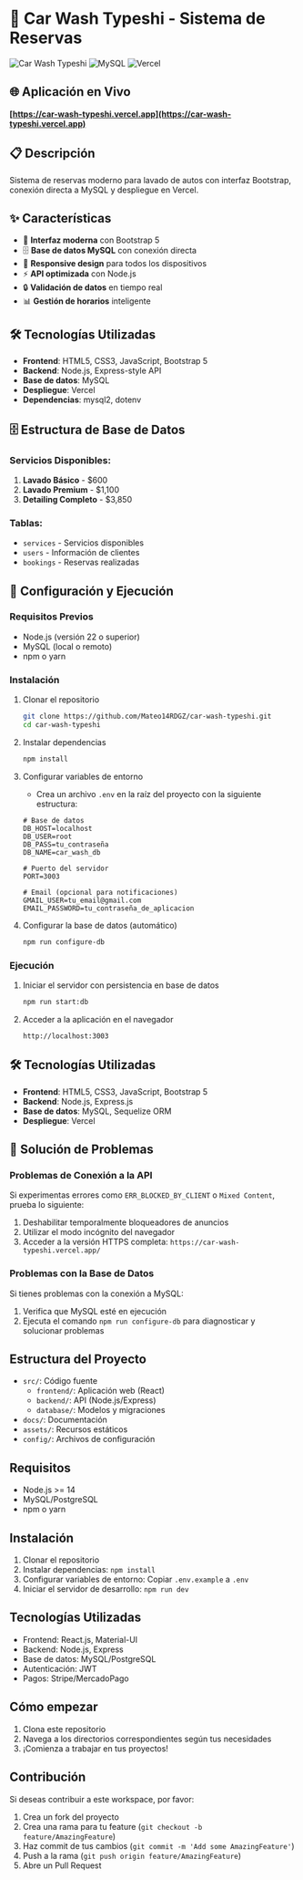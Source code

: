 # 🚗 Car Wash Typeshi - Sistema de Reservas

![Car Wash Typeshi](https://img.shields.io/badge/Car%20Wash-Typeshi-blue)
![MySQL](https://img.shields.io/badge/MySQL-Ready-orange)
![Vercel](https://img.shields.io/badge/Vercel-Deployed-green)

## 🌐 Aplicación en Vivo
**[https://car-wash-typeshi.vercel.app](https://car-wash-typeshi.vercel.app)**

## 📋 Descripción
Sistema de reservas moderno para lavado de autos con interfaz Bootstrap, conexión directa a MySQL y despliegue en Vercel.

## ✨ Características
- 🎨 **Interfaz moderna** con Bootstrap 5
- 🗄️ **Base de datos MySQL** con conexión directa
- 📱 **Responsive design** para todos los dispositivos
- ⚡ **API optimizada** con Node.js
- 🔒 **Validación de datos** en tiempo real
- 📊 **Gestión de horarios** inteligente

## 🛠️ Tecnologías Utilizadas
- **Frontend**: HTML5, CSS3, JavaScript, Bootstrap 5
- **Backend**: Node.js, Express-style API
- **Base de datos**: MySQL
- **Despliegue**: Vercel
- **Dependencias**: mysql2, dotenv

## 🗄️ Estructura de Base de Datos

### Servicios Disponibles:
1. **Lavado Básico** - $600
2. **Lavado Premium** - $1,100  
3. **Detailing Completo** - $3,850

### Tablas:
- `services` - Servicios disponibles
- `users` - Información de clientes
- `bookings` - Reservas realizadas

## 🚀 Configuración y Ejecución

### Requisitos Previos

- Node.js (versión 22 o superior)
- MySQL (local o remoto)
- npm o yarn

### Instalación

1. Clonar el repositorio

   ```bash
   git clone https://github.com/Mateo14RDGZ/car-wash-typeshi.git
   cd car-wash-typeshi
   ```

2. Instalar dependencias

   ```bash
   npm install
   ```

3. Configurar variables de entorno

   - Crea un archivo `.env` en la raíz del proyecto con la siguiente estructura:

   ```
   # Base de datos
   DB_HOST=localhost
   DB_USER=root
   DB_PASS=tu_contraseña
   DB_NAME=car_wash_db

   # Puerto del servidor
   PORT=3003

   # Email (opcional para notificaciones)
   GMAIL_USER=tu_email@gmail.com
   EMAIL_PASSWORD=tu_contraseña_de_aplicacion
   ```

4. Configurar la base de datos (automático)
   ```bash
   npm run configure-db
   ```

### Ejecución

1. Iniciar el servidor con persistencia en base de datos

   ```bash
   npm run start:db
   ```

2. Acceder a la aplicación en el navegador
   ```
   http://localhost:3003
   ```

## 🛠️ Tecnologías Utilizadas

- **Frontend**: HTML5, CSS3, JavaScript, Bootstrap 5
- **Backend**: Node.js, Express.js
- **Base de datos**: MySQL, Sequelize ORM
- **Despliegue**: Vercel

## 🔧 Solución de Problemas

### Problemas de Conexión a la API

Si experimentas errores como `ERR_BLOCKED_BY_CLIENT` o `Mixed Content`, prueba lo siguiente:

1. Deshabilitar temporalmente bloqueadores de anuncios
2. Utilizar el modo incógnito del navegador
3. Acceder a la versión HTTPS completa: `https://car-wash-typeshi.vercel.app/`

### Problemas con la Base de Datos

Si tienes problemas con la conexión a MySQL:

1. Verifica que MySQL esté en ejecución
2. Ejecuta el comando `npm run configure-db` para diagnosticar y solucionar problemas

## Estructura del Proyecto

- `src/`: Código fuente
  - `frontend/`: Aplicación web (React)
  - `backend/`: API (Node.js/Express)
  - `database/`: Modelos y migraciones
- `docs/`: Documentación
- `assets/`: Recursos estáticos
- `config/`: Archivos de configuración

## Requisitos

- Node.js >= 14
- MySQL/PostgreSQL
- npm o yarn

## Instalación

1. Clonar el repositorio
2. Instalar dependencias: `npm install`
3. Configurar variables de entorno: Copiar `.env.example` a `.env`
4. Iniciar el servidor de desarrollo: `npm run dev`

## Tecnologías Utilizadas

- Frontend: React.js, Material-UI
- Backend: Node.js, Express
- Base de datos: MySQL/PostgreSQL
- Autenticación: JWT
- Pagos: Stripe/MercadoPago

## Cómo empezar

1. Clona este repositorio
2. Navega a los directorios correspondientes según tus necesidades
3. ¡Comienza a trabajar en tus proyectos!

## Contribución

Si deseas contribuir a este workspace, por favor:

1. Crea un fork del proyecto
2. Crea una rama para tu feature (`git checkout -b feature/AmazingFeature`)
3. Haz commit de tus cambios (`git commit -m 'Add some AmazingFeature'`)
4. Push a la rama (`git push origin feature/AmazingFeature`)
5. Abre un Pull Request
